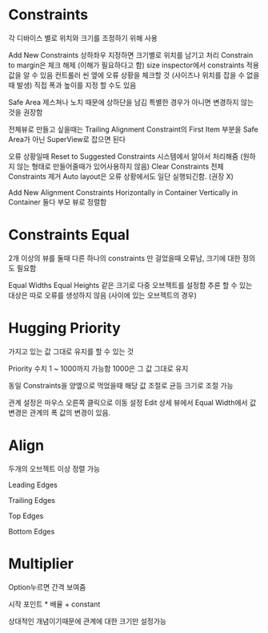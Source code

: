 # Constraints

각 디바이스 별로 위치와 크기를 조정하기 위해 사용

Add New Constraints 상하좌우 지정하면 크기별로 위치를 남기고 처리
Constrain to margin은 체크 해제 (이해가 필요하다고 함)
size inspector에서 constraints 적용 값을 알 수 있음
컨트롤러 씬 옆에 오류 상황을 체크할 것
(사이즈나 위치를 잡을 수 없을 때 발생)
직접 폭과 높이를 지정 할 수도 있음

Safe Area 제스쳐나 노치 때문에 상하단을 남김
특별한 경우가 아니면 변경하지 않는 것을 권장함

전체뷰로 만들고 싶을때는 Trailing Alignment Constraint의 First Item 부분을 Safe Area가 아닌 SuperView로 잡으면 된다

오류 상황일때
Reset to Suggested Constraints 시스템에서 알아서 처리해줌
(원하지 않는 형태로 만들어줄때가 있어사용하지 않음)
Clear Constraints 전체 Constraints 제거
Auto layout은 오류 상황에서도 일단 실행되긴함. (권장 X)

Add New Alignment Constraints Horizontally in Container
Vertically in Container
둘다 부모 뷰로 정렬함

# Constraints Equal

2개 이상의 뷰를 둘때 다른 하나의 constraints 만 걸었을때 오류남,
크기에 대한 정의도 필요함

Equal Widths
Equal Heights
같은 크기로 다중 오브젝트를 설정함
추론 할 수 있는 대상은 따로 오류를 생성하지 않음 (사이에 있는 오브젝트의 경우)

# Hugging Priority

가지고 있는 값 그대로 유지를 할 수 있는 것

Priority 수치
1 ~ 1000까지 가능함
1000은 그 값 그대로 유지

동일 Constraints을 양옆으로 먹었을때 해당 값 조절로 균등 크기로 조절 가능

관계 설정은 마우스 오른쪽 클릭으로 이동 설정
Edit 상세 뷰에서 Equal Width에서 값 변경은 관계의 폭 값의 변경이 있음.

# Align

두개의 오브젝트 이상 정렬 가능

Leading Edges

Trailing Edges

Top Edges

Bottom Edges

# Multiplier

Option누르면 간격 보여줌

시작 포인트 * 배율 + constant

상대적인 개념이기때문에 관계에 대한 크기만 설정가능

